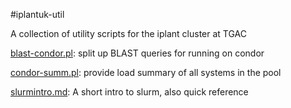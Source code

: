 #iplantuk-util

A collection of utility scripts for the iplant cluster at TGAC

[blast-condor.pl](blast-condor.md): split up BLAST queries for running on condor

[condor-summ.pl](condor-summ.md): provide load summary of all systems in the pool

[slurmintro.md](slurmintro.md): A short intro to slurm, also quick reference
